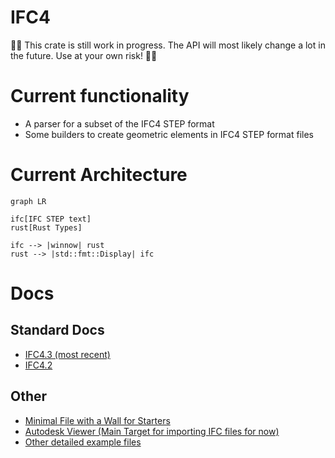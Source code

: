 # IFC4

🚧🚧 This crate is still work in progress. The API will most likely change a lot in the future. Use at your own risk! 🚧🚧

# Current functionality

- A parser for a subset of the IFC4 STEP format
- Some builders to create geometric elements in IFC4 STEP format files

# Current Architecture

```mermaid
graph LR

ifc[IFC STEP text]
rust[Rust Types]

ifc --> |winnow| rust
rust --> |std::fmt::Display| ifc
```

# Docs

## Standard Docs 

- [IFC4.3 (most recent)](https://ifc43-docs.standards.buildingsmart.org/)
- [IFC4.2](https://standards.buildingsmart.org/IFC/DEV/IFC4_2/FINAL/HTML/)

## Other

- [Minimal File with a Wall for Starters](https://standards.buildingsmart.org/IFC/DEV/IFC4_2/FINAL/HTML/annex/annex-e/wall-standard-case.ifc)
- [Autodesk Viewer (Main Target for importing IFC files for now)](https://viewer.autodesk.com/)
- [Other detailed example files](https://www.ifcwiki.org/index.php?title=KIT_IFC_Examples)
